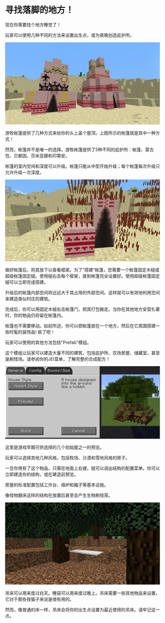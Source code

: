 # 寻找落脚的地方！

现在你需要找个地方睡觉了！

玩家可以使用几种不同的方法来设置出生点，或为夜晚创造庇护所。

![炎热沙漠中的小帐篷和大帐篷](tepes.png)

游牧帐篷提供了几种方式来给你的头上盖个屋顶。上图所示的帐篷就是其中一种方式！

然而，帐篷并不是唯一的选择。游牧帐篷提供了5种不同的庇护所：帐篷、蒙古包、贝都因、莎米亚娜和印第安。

帐篷的室内空间和深度可以升级。帐篷只能从中型开始升级；每个帐篷每次升级只允许升级一次深度。

![一个帐篷的框架和一个被轻微加工过的框架方块](settingupcamp.png)

做好帐篷后，将其放下以查看框架。为了“搭建”帐篷，您需要一个帐篷固定木槌或超级帐篷固定槌。使用槌右击每个框架，直到帐篷完全设置好。使用超级帐篷固定槌可以立即完成搭建。

升级后的帐篷内部空间将远远大于其占用的外部空间。这样就可以有效地利用空间来建造类似村庄的建筑。

完成后，你可以用固定木槌右击帐篷门，把其打包搬走。当你在其他地方安营扎寨时，你的物品仍将留在帐篷内。

帐篷也不需要移动。如前所述，你可以把帐篷放在一个地方，然后在它周围搭建一些时髦的装饰品! 疯了吧！


玩家可以使用的其他方法包括"Prefab"模组。

这个模组让玩家可以建造大量不同的建筑，包括庇护所、农场房屋、储藏室，甚至是刷怪场。请参阅你的JEI菜单，了解完整的合成配方！

![预览"初始小屋"物品](prefabpreview.png)

这里是游戏早期可供选择的几个初始屋之一的预览。

玩家可以选择其他几种风格，包括牧场、沙漠和雪地风格的房子。

一旦你用有了这个物品，只需在地面上右键，就可以调出结构的配置菜单。你可以立即建造你的结构，或在建造前预览。

房屋的标准配置包括工作台、熔炉和箱子等基本设施。

像怪物磨床这样的结构在放置后甚至会产生生物刷怪笼。

![两棵树之间的吊床](hammock.png)

吊床可以用来度过白天。睡袋可以用来度过晚上。吊床需要一些其他物品来设置，它对于那些夜猫子来说是很有用的。

然而，像普通的床一样，吊床会将你的出生点设置为最近使用的吊床。请牢记这一点。